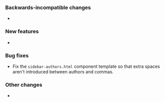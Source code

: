 <!-- Delete the sections that don't apply -->

### Backwards-incompatible changes

-

### New features

-

### Bug fixes

- Fix the `sidebar-authors.html` component template so that extra spaces aren't introduced between authors and commas.

### Other changes

-
